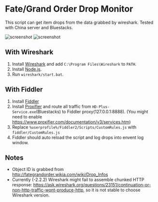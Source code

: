 Fate/Grand Order Drop Monitor
=============================
This script can get item drops from the data grabbed by wireshark. Tested with China server and Bluestacks.

![screenshot](http://i.imgur.com/Xtb9uUj.png)
![screenshot](http://i.imgur.com/INC7XFy.png)

With Wireshark
--------------
1. Install [Wireshark](https://www.wireshark.org/) and add `C:\Program Files\Wireshark` to `PATH`.
2. Install [Node.js](https://nodejs.org/en/).
3. Run `wireshark/start.bat`.

With Fiddler
------------
1. Install [Fiddler](http://www.telerik.com/fiddler)
2. Install [Proxifier](https://www.proxifier.com/) and route all traffic from `HD-Plus-Service.exe`(Bluestacks) to Fiddler proxy(127.0.0.1:8888). (You might need to enable https://www.proxifier.com/documentation/v3/services.htm)
3. Replace `%userprofile%/Fiddler2/Scripts/CustomRules.js` with `fiddler/CustomRules.js`
4. Fiddler should auto reload the script and log drops into envent log window.

Notes
-----
* Object ID is grabbed from http://fategrandorder.wikia.com/wiki/Drop_Infos
* Currently (-2.2.2) Wireshark might fail to assemble chunked HTTP response: https://ask.wireshark.org/questions/23151/continuation-or-non-http-traffic-wont-produce-http, so it is not stable to choose Wireshark version.
